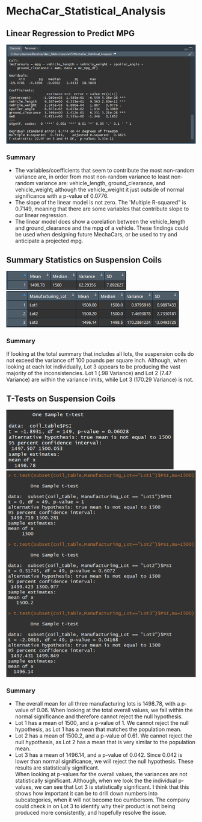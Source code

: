 # MechaCar_Statistical_Analysis
## Linear Regression to Predict MPG
![Linear Regression to Predict MPG Summary Output](images/mpg_summary_output.png)  
### Summary
 - The variables/coefficients that seem to contribute the most non-random variance are, in order from most non-random variance to least non-random variance are: vehicle_length, ground_clearance, and vehicle_weight; although the vehicle_weight it just outside of normal significance with a p-value of 0.0776.  
 - The slope of the linear model is not zero. The 'Multiple R-squared" is 0.7149, meaning that there are some variables that contribute slope to our linear regression.
 - The linear model does show a corelation between the vehicle_length and ground_clearance and the mpg of a vehicle. These findings could be used when designing future MechaCars, or be used to try and anticipate a projected mpg.
## Summary Statistics on Suspension Coils
![Total summary of all lots](images/total_summary.png)  
![Lot summary showing individual lots](images/lot_summary.png)  
### Summary
If looking at the total summary that includes all lots, the suspension coils do not exceed the variance off 100 pounds per square inch. Although, when looking at each lot individually, Lot 3 appears to be producing the vast majority of the inconsistencies. Lot 1 (.98 Variance) and Lot 2 (7.47 Variance) are within the variance limits, while Lot 3 (170.29 Variance) is not.
## T-Tests on Suspension Coils
![Overall T-Test for Suspension Coils PSI](images/total_psi_t-test.png)  
![Individual Lot T-Tests for Suspension Coils PSI](images/individual_psi_t-tests.png)  
### Summary
 - The overall mean for all three manufacturing lots is 1498.78, with a p-value of 0.06. When looking at the total overall values, we fall within the normal significance and therefore cannot reject the null hypothesis.
 - Lot 1 has a mean of 1500, and a p-value of 1. We cannot reject the null hypothesis, as Lot 1 has a mean that matches the population mean.
 - Lot 2 has a mean of 1500.2, and a p-value of 0.61. We cannot reject the null hypothesis, as Lot 2 has a mean that is very similar to the population mean.
 - Lot 3 has a mean of 1496.14, and a p-value of 0.042. Since 0.042 is lower than normal significance, we will reject the null hypothesis. These results are statistically significant.  
When looking at p-values for the overall values, the variances are not statistically significant. Although, when we look the the individual p-values, we can see that Lot 3 is statistically significant. I think that this shows how important it can be to drill down numbers into subcategories, when it will not become too cumbersom. The company could check in on Lot 3 to identify why their product is not being produced more consistently, and hopefully resolve the issue.
